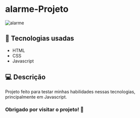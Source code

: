 # alarme-Projeto

![alarme](https://github.com/Victor87dev/alarme-Projeto/assets/108354816/c414fcfe-5712-412f-9a29-abe064651031)

## 📱 Tecnologias usadas

- HTML 
- CSS
- Javascript

## 💻 Descrição 

Projeto feito para testar minhas habilidades nessas tecnologias, principalmente em Javascript.

### Obrigado por visitar o projeto! 🧡
